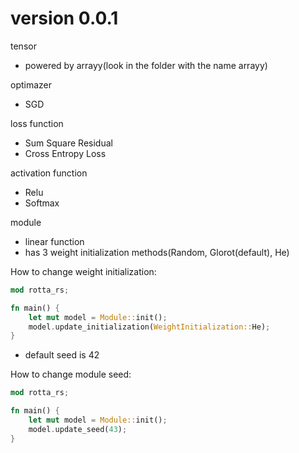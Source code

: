 # version 0.0.1
tensor
- powered by arrayy(look in the folder with the name arrayy)

optimazer
- SGD

loss function
- Sum Square Residual
- Cross Entropy Loss

activation function
- Relu
- Softmax

module
- linear function
- has 3 weight initialization methods(Random, Glorot(default), He)

How to change weight initialization:
```rust
mod rotta_rs;

fn main() {
    let mut model = Module::init();
    model.update_initialization(WeightInitialization::He);
}
```
- default seed is 42

How to change module seed:
```rust
mod rotta_rs;

fn main() {
    let mut model = Module::init();
    model.update_seed(43);
}
```
